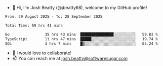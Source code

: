 - 👋 Hi, I’m Josh Beatty (@jbeatty88), welcome to my GitHub profile!

<!--START_SECTION:waka-->

```txt
From: 29 August 2025 - To: 28 September 2025

Total Time: 59 hrs 41 mins

Go                35 hrs 43 mins  ███████████████░░░░░░░░░░   59.83 %
TypeScript        11 hrs 47 mins  █████░░░░░░░░░░░░░░░░░░░░   19.74 %
SQL               3 hrs 7 mins    █▒░░░░░░░░░░░░░░░░░░░░░░░   05.24 %
```

<!--END_SECTION:waka-->

- 💞️ I would love to collaborate!
- 📫 You can reach me at josh.beatty@softwaresugar.com

<!---
jbeatty88/jbeatty88 is a ✨ special ✨ repository because its `README.md` (this file) appears on your GitHub profile.
You can click the Preview link to take a look at your changes.
--->

